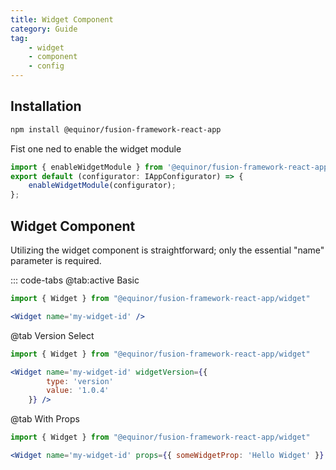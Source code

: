 ```yaml
---
title: Widget Component
category: Guide
tag:
    - widget
    - component
    - config
---
```


## Installation

```sh
npm install @equinor/fusion-framework-react-app
```

Fist one ned to enable the widget module

```ts
import { enableWidgetModule } from '@equinor/fusion-framework-react-app/widget';
export default (configurator: IAppConfigurator) => {
    enableWidgetModule(configurator);
};
```

## Widget Component

Utilizing the widget component is straightforward; only the essential "name" parameter is required.

::: code-tabs
@tab:active Basic
```jsx
import { Widget } from "@equinor/fusion-framework-react-app/widget"

<Widget name='my-widget-id' />
```

@tab Version Select 
```jsx
import { Widget } from "@equinor/fusion-framework-react-app/widget"

<Widget name='my-widget-id' widgetVersion={{
        type: 'version' 
        value: '1.0.4'
    }} />
```

@tab With Props 
```jsx
import { Widget } from "@equinor/fusion-framework-react-app/widget"

<Widget name='my-widget-id' props={{ someWidgetProp: 'Hello Widget' }} />
```
